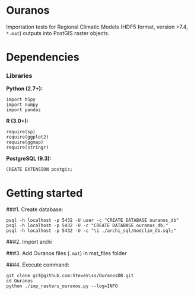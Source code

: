 Ouranos
=========

Importation tests for Regional Climatic Models (HDF5 format, version >7.4, ```*.mat```) outputs into PostGIS raster objects.

Dependencies
============

### Libraries 

**Python (2.7+):**

	import h5py
	import numpy
	import pandas

**R (3.0+):**

	require(sp)
	require(ggplot2)
	require(ggmap)
	require(stringr)

**PostgreSQL (9.3):**

	CREATE EXTENSION postgis;

Getting started
===============

###1. Create database:

	psql -h localhost -p 5432 -U user -c "CREATE DATABASE ouranos_db"
	psql -h localhost -p 5432 -U -c "CREATE DATABASE ouranos_db;"
	psql -h localhost -p 5432 -U -c "\i ./archi_sql/modclim_db.sql;"

###2. Import archi 	

###3. Add Ouranos files (```.mat```) in mat_files folder

###4. Execute command:

	git clone git@github.com:SteveViss/OuranosDB.git
	cd Ouranos
	python ./imp_rasters_ouranos.py --log=INFO
